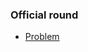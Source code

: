 ### Official round
- [Problem](https://hashcodejudge.withgoogle.com/download/blob/AMIfv95YLYPDz-fyE8mjNwjiAPUAZ0ijTcuktGg6j3Yt8UlZL4X9cjwUYE1MY_MZ-7aAtpj0kA4clYMVTB6opQ_bFZdDCAn3wFVpgeOhFV9_CvnWNK4vstcErt_CToSro8GwLACRhFj9eLhF9ldeM780qhw9uxEsKFqvb0aBsXhZM53E-nGBR47m9SqOX1S6znfEh_9Fzt8AP2BtQYqv49dTf9E0zVrtqmrDrbP64yJaHtKw854plP7UTU0OFmhIyqGh4GLCQ-f1OqlCujQKn1DxMUo0xMY1KwMq4FIxV23ZmBDD38fWsoQ)
